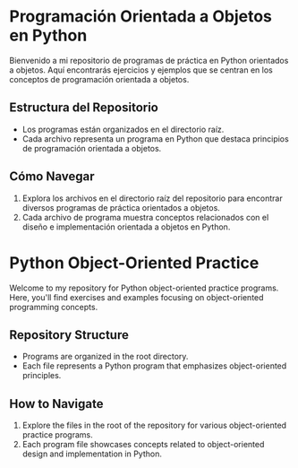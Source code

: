 # Programación Orientada a Objetos en Python

Bienvenido a mi repositorio de programas de práctica en Python orientados a objetos. Aquí encontrarás ejercicios y ejemplos que se centran en los conceptos de programación orientada a objetos.

## Estructura del Repositorio

- Los programas están organizados en el directorio raíz.
- Cada archivo representa un programa en Python que destaca principios de programación orientada a objetos.

## Cómo Navegar

1. Explora los archivos en el directorio raíz del repositorio para encontrar diversos programas de práctica orientados a objetos.
2. Cada archivo de programa muestra conceptos relacionados con el diseño e implementación orientada a objetos en Python.

# Python Object-Oriented Practice

Welcome to my repository for Python object-oriented practice programs. Here, you'll find exercises and examples focusing on object-oriented programming concepts.

## Repository Structure

- Programs are organized in the root directory.
- Each file represents a Python program that emphasizes object-oriented principles.

## How to Navigate

1. Explore the files in the root of the repository for various object-oriented practice programs.
2. Each program file showcases concepts related to object-oriented design and implementation in Python.